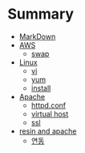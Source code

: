 # Summary

* [MarkDown](mark.md)
* [AWS]()
    * [swap](swap.md)
* [Linux]()    
    * [vi](vi.md)
    * [yum](yum.md)
    * [install](install.md)
* [Apache]()
    * [httpd.conf](httpd.md)
    * [virtual host](virtual.md)
    * [ssl](ssl.md)
* [resin and apache]()  
    * [연동](resin.md)
